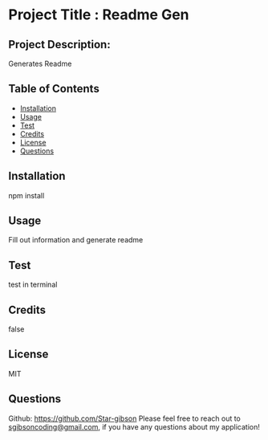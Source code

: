
  # Project Title : Readme Gen

  ## Project Description: 
  Generates Readme

  ## Table of Contents
  * [Installation](#installation)
  * [Usage](#usage)
  * [Test](#test)
  * [Credits](#credits)
  * [License](#license)
  * [Questions](#questions)
     
  ## Installation
  npm install 

  ## Usage
  Fill out information and generate readme

  ## Test
  test in terminal

  ## Credits
  false

  ## License
  MIT

  ## Questions
  Github: https://github.com/Star-gibson
  Please feel free to reach out to sgibsoncoding@gmail.com, if you have any questions about my application!

